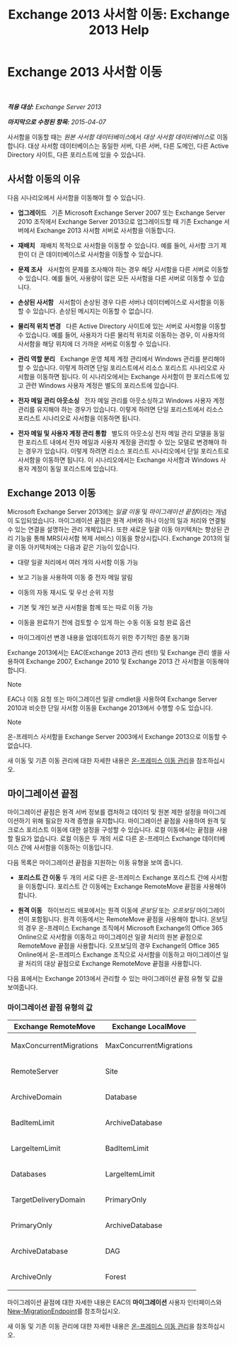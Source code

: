 ﻿---
title: 'Exchange 2013 사서함 이동: Exchange 2013 Help'
TOCTitle: Exchange 2013 사서함 이동
ms:assetid: 9c0a0bc9-2a39-4cf0-aa6e-6e5ef3fd38b5
ms:mtpsurl: https://technet.microsoft.com/ko-kr/library/JJ150543(v=EXCHG.150)
ms:contentKeyID: 50483763
ms.date: 05/22/2018
mtps_version: v=EXCHG.150
ms.translationtype: MT
---

# Exchange 2013 사서함 이동

 

_**적용 대상:** Exchange Server 2013_

_**마지막으로 수정된 항목:** 2015-04-07_

사서함을 이동할 때는 *원본 사서함 데이터베이스*에서 *대상 사서함 데이터베이스*로 이동합니다. 대상 사서함 데이터베이스는 동일한 서버, 다른 서버, 다른 도메인, 다른 Active Directory 사이트, 다른 포리스트에 있을 수 있습니다.

## 사서함 이동의 이유

다음 시나리오에서 사서함을 이동해야 할 수 있습니다.

  - **업그레이드**   기존 Microsoft Exchange Server 2007 또는 Exchange Server 2010 조직에서 Exchange Server 2013으로 업그레이드할 때 기존 Exchange 서버에서 Exchange 2013 사서함 서버로 사서함을 이동합니다.

  - **재배치**   재배치 목적으로 사서함을 이동할 수 있습니다. 예를 들어, 사서함 크기 제한이 더 큰 데이터베이스로 사서함을 이동할 수 있습니다.

  - **문제 조사**   사서함의 문제를 조사해야 하는 경우 해당 사서함을 다른 서버로 이동할 수 있습니다. 예를 들어, 사용량이 많은 모든 사서함을 다른 서버로 이동할 수 있습니다.

  - **손상된 사서함**   사서함이 손상된 경우 다른 서버나 데이터베이스로 사서함을 이동할 수 있습니다. 손상된 메시지는 이동할 수 없습니다.

  - **물리적 위치 변경**   다른 Active Directory 사이트에 있는 서버로 사서함을 이동할 수 있습니다. 예를 들어, 사용자가 다른 물리적 위치로 이동하는 경우, 이 사용자의 사서함을 해당 위치에 더 가까운 서버로 이동할 수 있습니다.

  - **관리 역할 분리**   Exchange 운영 체제 계정 관리에서 Windows 관리를 분리해야 할 수 있습니다. 이렇게 하려면 단일 포리스트에서 리소스 포리스트 시나리오로 사서함을 이동하면 됩니다. 이 시나리오에서는 Exchange 사서함이 한 포리스트에 있고 관련 Windows 사용자 계정은 별도의 포리스트에 있습니다.

  - **전자 메일 관리 아웃소싱**   전자 메일 관리를 아웃소싱하고 Windows 사용자 계정 관리를 유지해야 하는 경우가 있습니다. 이렇게 하려면 단일 포리스트에서 리소스 포리스트 시나리오로 사서함을 이동하면 됩니다.

  - **전자 메일 및 사용자 계정 관리 통합**   별도의 아웃소싱 전자 메일 관리 모델을 동일한 포리스트 내에서 전자 메일과 사용자 계정을 관리할 수 있는 모델로 변경해야 하는 경우가 있습니다. 이렇게 하려면 리소스 포리스트 시나리오에서 단일 포리스트로 사서함을 이동하면 됩니다. 이 시나리오에서는 Exchange 사서함과 Windows 사용자 계정이 동일 포리스트에 있습니다.

## Exchange 2013 이동

Microsoft Exchange Server 2013에는 *일괄 이동* 및 *마이그레이션 끝점*이라는 개념이 도입되었습니다. 마이그레이션 끝점은 원격 서버와 하나 이상의 일과 처리와 연결될 수 있는 연결을 설명하는 관리 개체입니다. 또한 새로운 일괄 이동 아키텍처는 향상된 관리 기능을 통해 MRS(사서함 복제 서비스) 이동을 향상시킵니다. Exchange 2013의 일괄 이동 아키텍처에는 다음과 같은 기능이 있습니다.

  - 대량 일괄 처리에서 여러 개의 사서함 이동 가능

  - 보고 기능을 사용하여 이동 중 전자 메일 알림

  - 이동의 자동 재시도 및 우선 순위 지정

  - 기본 및 개인 보관 사서함을 함께 또는 따로 이동 가능

  - 이동을 완료하기 전에 검토할 수 있게 하는 수동 이동 요청 완료 옵션

  - 마이그레이션 변경 내용을 업데이트하기 위한 주기적인 증분 동기화

Exchange 2013에서는 EAC(Exchange 2013 관리 센터) 및 Exchange 관리 셸을 사용하여 Exchange 2007, Exchange 2010 및 Exchange 2013 간 사서함을 이동해야 합니다.


> [!NOTE]
> EAC나 이동 요청 또는 마이그레이션 일괄 cmdlet을 사용하여 Exchange Server 2010과 비슷한 단일 사서함 이동을 Exchange 2013에서 수행할 수도 있습니다.




> [!NOTE]
> 온-프레미스 사서함을 Exchange Server 2003에서 Exchange 2013으로 이동할 수 없습니다.



새 이동 및 기존 이동 관리에 대한 자세한 내용은 [온-프레미스 이동 관리](manage-on-premises-moves-exchange-2013-help.md)을 참조하십시오.

## 마이그레이션 끝점

마이그레이션 끝점은 원격 서버 정보를 캡처하고 데이터 및 원본 제한 설정을 마이그레이션하기 위해 필요한 자격 증명을 유지합니다. 마이그레이션 끝점을 사용하여 원격 및 크로스 포리스트 이동에 대한 설정을 구성할 수 있습니다. 로컬 이동에서는 끝점을 사용할 필요가 없습니다. 로컬 이동은 두 개의 서로 다른 온-프레미스 Exchange 데이터베이스 간에 사서함을 이동하는 이동입니다.

다음 목록은 마이그레이션 끝점을 지원하는 이동 유형을 보여 줍니다.

  - **포리스트 간 이동** 두 개의 서로 다른 온-프레미스 Exchange 포리스트 간에 사서함을 이동합니다. 포리스트 간 이동에는 Exchange RemoteMove 끝점을 사용해야 합니다.

  - **원격 이동**   하이브리드 배포에서는 원격 이동에 *온보딩* 또는 *오프보딩* 마이그레이션이 포함됩니다. 원격 이동에서는 RemoteMove 끝점을 사용해야 합니다. 온보딩의 경우 온-프레미스 Exchange 조직에서 Microsoft Exchange의 Office 365 Online으로 사서함을 이동하고 마이그레이션 일괄 처리의 원본 끝점으로 RemoteMove 끝점을 사용합니다. 오프보딩의 경우 Exchange의 Office 365 Online에서 온-프레미스 Exchange 조직으로 사서함을 이동하고 마이그레이션 일괄 처리의 대상 끝점으로 Exchange RemoteMove 끝점을 사용합니다.

다음 표에서는 Exchange 2013에서 관리할 수 있는 마이그레이션 끝점 유형 및 값을 보여줍니다.

### 마이그레이션 끝점 유형의 값

<table>
<colgroup>
<col style="width: 50%" />
<col style="width: 50%" />
</colgroup>
<thead>
<tr class="header">
<th>Exchange RemoteMove</th>
<th>Exchange LocalMove</th>
</tr>
</thead>
<tbody>
<tr class="odd">
<td><p>MaxConcurrentMigrations</p></td>
<td><p>MaxConcurrentMigrations</p></td>
</tr>
<tr class="even">
<td><p>RemoteServer</p></td>
<td><p>Site</p></td>
</tr>
<tr class="odd">
<td><p>ArchiveDomain</p></td>
<td><p>Database</p></td>
</tr>
<tr class="even">
<td><p>BadItemLimit</p></td>
<td><p>ArchiveDatabase</p></td>
</tr>
<tr class="odd">
<td><p>LargeItemLimit</p></td>
<td><p>BadItemLimit</p></td>
</tr>
<tr class="even">
<td><p>Databases</p></td>
<td><p>LargeItemLimit</p></td>
</tr>
<tr class="odd">
<td><p>TargetDeliveryDomain</p></td>
<td><p>PrimaryOnly</p></td>
</tr>
<tr class="even">
<td><p>PrimaryOnly</p></td>
<td><p>ArchiveDatabase</p></td>
</tr>
<tr class="odd">
<td><p>ArchiveDatabase</p></td>
<td><p>DAG</p></td>
</tr>
<tr class="even">
<td><p>ArchiveOnly</p></td>
<td><p>Forest</p></td>
</tr>
</tbody>
</table>


마이그레이션 끝점에 대한 자세한 내용은 EAC의 **마이그레이션** 사용자 인터페이스와 [New-MigrationEndpoint](https://technet.microsoft.com/ko-kr/library/jj218611\(v=exchg.150\))를 참조하십시오.

새 이동 및 기존 이동 관리에 대한 자세한 내용은 [온-프레미스 이동 관리](manage-on-premises-moves-exchange-2013-help.md)을 참조하십시오.

